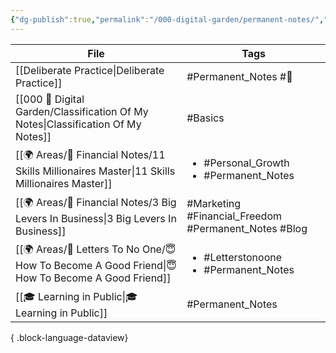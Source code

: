```yaml
---
{"dg-publish":true,"permalink":"/000-digital-garden/permanent-notes/","dgPassFrontmatter":true,"noteIcon":"3","created":"2023-12-15T00:25:54.280+05:30","updated":"2023-12-15T00:30:53.507+05:30"}
---
```


| File                                                                                                 | Tags                                                        |
| ---------------------------------------------------------------------------------------------------- | ----------------------------------------------------------- |
| [[Deliberate Practice\|Deliberate Practice]]                                                      | #Permanent_Notes  #🌿                                       |
| [[000 🏡 Digital Garden/Classification Of My Notes\|Classification Of My Notes]]                  | #Basics                                                     |
| [[🌍 Areas/💸 Financial Notes/11 Skills Millionaires Master\|11 Skills Millionaires Master]]      | <ul><li>#Personal_Growth</li><li>#Permanent_Notes</li></ul> |
| [[🌍 Areas/💸 Financial Notes/3 Big Levers In Business\|3 Big Levers In Business]]                | #Marketing #Financial_Freedom #Permanent_Notes #Blog        |
| [[🌍 Areas/📧  Letters To No One/😇 How To Become A Good Friend\|😇 How To Become A Good Friend]] | <ul><li>#Letterstonoone</li><li>#Permanent_Notes</li></ul>  |
| [[🎓 Learning in Public\|🎓 Learning in Public]]                                                  | #Permanent_Notes                                            |

{ .block-language-dataview}